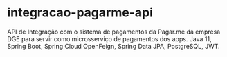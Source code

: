 # integracao-pagarme-api
API de Integração com o sistema de pagamentos da Pagar.me da empresa DGE para servir como microsserviço de pagamentos dos apps. Java 11, Spring Boot, Spring Cloud OpenFeign, Spring Data JPA, PostgreSQL, JWT.
